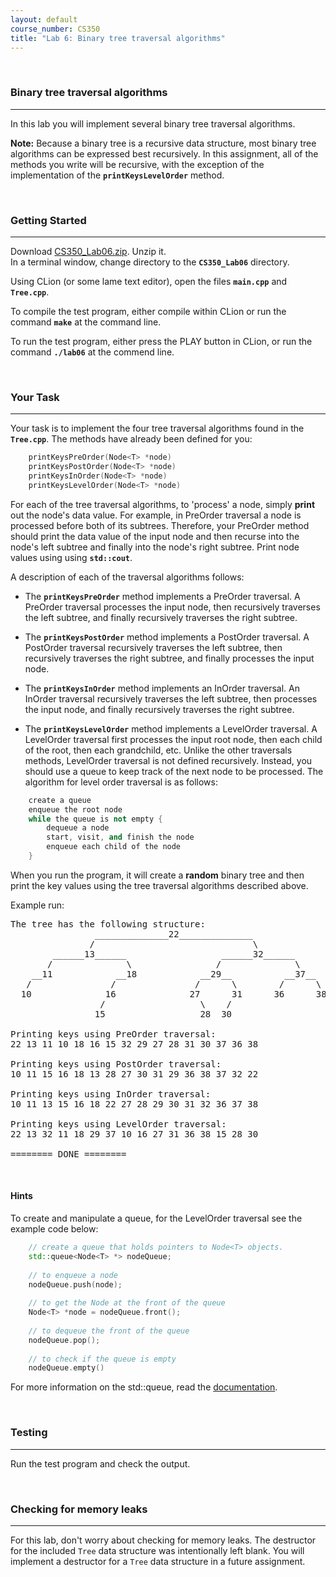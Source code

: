 ```yaml
---
layout: default
course_number: CS350
title: "Lab 6: Binary tree traversal algorithms"
---
```



<br>

### Binary tree traversal algorithms

--- --- --- --- --- --- --- --- --- --- --- --- --- --- --- --- --- --- --- --- --- --- --- ---

In this lab you will implement several binary tree traversal algorithms.

**Note:** Because a binary tree is a recursive data structure, most binary tree algorithms can be expressed best 
recursively.  In this assignment, all of the methods you write will be recursive, with the exception of the 
implementation of the **```printKeysLevelOrder```** method.



<br>

### Getting Started

--- --- --- --- --- --- --- --- --- --- --- --- --- --- --- --- --- --- --- --- --- --- --- ---

Download [CS350_Lab06.zip](CS350_Lab06.zip).  Unzip it.  
In a terminal window, change directory to the **```CS350_Lab06```** directory.

Using CLion (or some lame text editor), open the files **```main.cpp```** and **```Tree.cpp```**.

To compile the test program, either compile within CLion or run the command **```make```** at the command line.

To run the test program, either press the PLAY button in CLion, or run the command **```./lab06```** at the commend line.



<br>

### Your Task

--- --- --- --- --- --- --- --- --- --- --- --- --- --- --- --- --- --- --- --- --- --- --- ---

Your task is to implement the four tree traversal algorithms found in the **```Tree.cpp```**.
The methods have already been defined for you:

```cpp
    printKeysPreOrder(Node<T> *node)
    printKeysPostOrder(Node<T> *node)
    printKeysInOrder(Node<T> *node)
    printKeysLevelOrder(Node<T> *node)
```    


For each of the tree traversal algorithms, to 'process' a node, simply **print** out the node's data value.
For example, in PreOrder traversal a node is processed before both of its subtrees.  Therefore, your PreOrder method should 
print the data value of the input node and then recurse into the node's left subtree and finally into the
node's right subtree.  Print node values using using **```std::cout```**. 

A description of each of the traversal algorithms follows:

  * The **```printKeysPreOrder```** method implements a PreOrder traversal.  A PreOrder traversal processes the input node, 
  then recursively traverses the left subtree, and finally recursively traverses the right subtree.

  * The **```printKeysPostOrder```** method implements a PostOrder traversal.  A PostOrder traversal recursively traverses the 
  left subtree, then recursively traverses the right subtree, and finally processes the input node.

  * The **```printKeysInOrder```** method implements an InOrder traversal.  An InOrder traversal recursively traverses the 
  left subtree, then processes the input node, and finally recursively traverses the right subtree.

  * The **```printKeysLevelOrder```** method implements a LevelOrder traversal.  A LevelOrder traversal first processes the input 
  root node, then each child of the root, then each grandchild, etc.  Unlike the other traversals methods, LevelOrder traversal is 
  not defined recursively.  Instead, you should use a queue to keep track of the next node to be processed.  The algorithm for level 
  order traversal is as follows:


```cpp
    create a queue
    enqueue the root node
    while the queue is not empty {
        dequeue a node
        start, visit, and finish the node
        enqueue each child of the node
    }
```
  




When you run the program, it will create a **random** binary tree and then print the key values using the tree traversal 
algorithms described above.  

Example run:

<pre>
The tree has the following structure:
                ______________22______________
               /                              \
        ______13______                  ______32______
       /              \                /              \
    __11            __18            __29__          __37__
   /               /               /      \        /      \
  10              16              27      31      36      38
                 /                  \    /                   
                15                  28  30                    

Printing keys using PreOrder traversal:
22 13 11 10 18 16 15 32 29 27 28 31 30 37 36 38 

Printing keys using PostOrder traversal:
10 11 15 16 18 13 28 27 30 31 29 36 38 37 32 22 

Printing keys using InOrder traversal:
10 11 13 15 16 18 22 27 28 29 30 31 32 36 37 38 

Printing keys using LevelOrder traversal:
22 13 32 11 18 29 37 10 16 27 31 36 38 15 28 30 

======== DONE ========
</pre>




<br>

#### Hints

To create and manipulate a queue, for the LevelOrder traversal see the example code below:

```cpp
    // create a queue that holds pointers to Node<T> objects. 
    std::queue<Node<T> *> nodeQueue;  
    
    // to enqueue a node
    nodeQueue.push(node);
    
    // to get the Node at the front of the queue
    Node<T> *node = nodeQueue.front();
    
    // to dequeue the front of the queue
    nodeQueue.pop();
    
    // to check if the queue is empty
    nodeQueue.empty()
```
For more information on the std::queue, read the [documentation](http://www.cplusplus.com/reference/queue/queue/). 


<br>

### Testing

--- --- --- --- --- --- --- --- --- --- --- --- --- --- --- --- --- --- --- --- --- --- --- ---

Run the test program and check the output.


<br>
    
### Checking for memory leaks
    
--- --- --- --- --- --- --- --- --- --- --- --- --- --- --- --- --- --- --- --- --- --- --- ---
    
For this lab, don't worry about checking for memory leaks.  The destructor for the included 
```Tree``` data structure was intentionally left blank.  You will implement a destructor for
a ```Tree``` data structure in a future assignment. 
